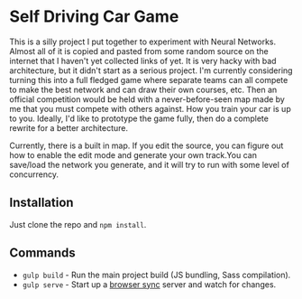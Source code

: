 # Self Driving Car Game
This is a silly project I put together to experiment with Neural Networks. Almost all of it is copied and pasted from some random source on the internet that I haven't yet collected links of yet. It is very hacky with bad architecture, but it didn't start as a serious project. I'm currently considering turning this into a full fledged game where separate teams can all compete to make the best network and can draw their own courses, etc. Then an official competition would be held with a never-before-seen map made by me that you must compete with others against. How you train your car is up to you. Ideally, I'd like to prototype the game fully, then do a complete rewrite for a better architecture.

Currently, there is a built in map. If you edit the source, you can figure out how to enable the edit mode and generate your own track.You can save/load the network you generate, and it will try to run with some level of concurrency.

## Installation
Just clone the repo and `npm install`.

## Commands

- `gulp build` - Run the main project build (JS bundling, Sass compilation).
- `gulp serve` - Start up a [browser sync](http://browsersync.io) server and watch for changes.
